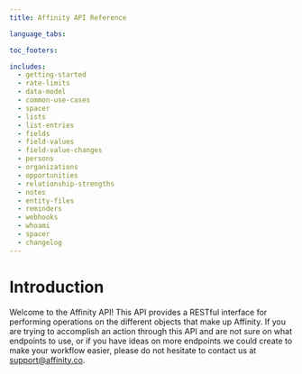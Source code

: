 ```yaml
---
title: Affinity API Reference

language_tabs:

toc_footers:

includes:
  - getting-started
  - rate-limits
  - data-model
  - common-use-cases
  - spacer
  - lists
  - list-entries
  - fields
  - field-values
  - field-value-changes
  - persons
  - organizations
  - opportunities
  - relationship-strengths
  - notes
  - entity-files
  - reminders
  - webhooks
  - whoami
  - spacer
  - changelog
---
```


# Introduction

Welcome to the Affinity API! This API provides a RESTful interface for performing
operations on the different objects that make up Affinity. If you are trying to
accomplish an action through this API and are not sure on what endpoints to use, or
if you have ideas on more endpoints we could create to make your workflow easier,
please do not hesitate to contact us at [support@affinity.co](support@affinity.co).